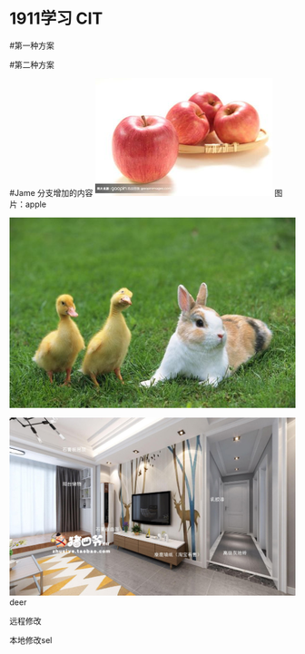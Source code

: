 # 1911学习 CIT


#第一种方案

#第二种方案


#Jame 分支增加的内容
![](./apple.jpg)
图片：apple
 
 ![](./bunny_duck.jpg)
 
 ![鹿](./deer.jpg)deer
 
远程修改

本地修改sel
